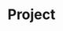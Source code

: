 ---
title: Project
hero: "hero.png"
summary: Lorem ipsum dolor sit amet, consectetur adipiscing elit.
---